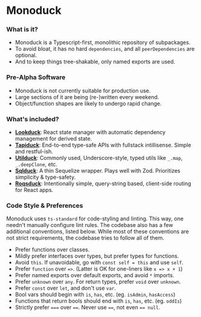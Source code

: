 # Monoduck

### What is it?

- Monoduck is a Typescript-first, monolithic repository of subpackages.
- To avoid bloat, it has no hard `dependencies`, and all `peerDependencies` are optional.
- And to keep things tree-shakable, only named exports are used.

### Pre-Alpha Software

- Monoduck is not currently suitable for production use.
- Large sections of it are being (re-)written every weekend.
- Object/function shapes are likely to undergo rapid change.

### What's included?

- [**Lookduck**](/src/lookduck/README.md): React state manager with automatic dependency management for derived state.
- [**Tapiduck**](/src/tapiduck/README.md): End-to-end type-safe APIs with fullstack intillisense. Simple and restful-ish.
- [**Utilduck**](/src/utilduck/README.md): Commonly used, Underscore-style, typed utils like `_.map`, `_.deepClone`, etc.
- [**Sqlduck**](/src/sqlduck/README.md): A thin Sequelize wrapper. Plays well with Zod. Prioritizes simplicity & type-safety.
- [**Roqsduck**](/src/roqsduck/README.md): Intentionally simple, query-string based, client-side routing for React apps.

### Code Style & Preferences

Monoduck uses `ts-standard` for code-styling and linting. This way, one needn't manually configure lint rules. The codebase also has a few additional conventions, listed below. While most of these conventions are not strict requirements, the codebase tries to follow all of them.

- Prefer functions over classes.
- Mildly prefer interfaces over types, but prefer types for functions.
- Avoid `this`. If unavoidable, go with `const self = this` and use `self`.
- Prefer `function` over `=>`. (Latter is OK for one-liners like `x => x + 1`)
- Prefer named exports over default exports, and avoid `*` imports.
- Prefer `unknown` over `any`. For return types, prefer `void` over `unknown`.
- Prefer `const` over `let`, and don't use `var`.
- Bool vars should begin with `is`, `has`, etc. (eg. `isAdmin`, `hasAccess`)
- Functions that return bools should end with `is`, `has`, etc. (eg. `oddIs`)
- Strictly prefer `===` over `==`. Never use `==`, not even `== null`.
